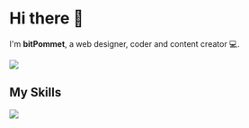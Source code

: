 # Hi there 👋

I'm **bitPommet**, a web designer, coder and content creator 💻.

[![](https://github-readme-stats.vercel.app/api/top-langs/?username=bitpommet&layout=compact&theme=transparent)](https://github.com/anuraghazra/github-readme-stats)

## My Skills
![](https://skillicons.dev/icons?i=html,css,astro,figma,photoshop,illustrator)